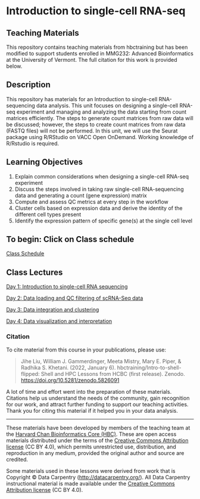 # Introduction to single-cell RNA-seq

## Teaching Materials

This repository contains teaching materials from hbctraining but has been modified to support students enrolled in MMG232: Advanced Bioinformatics at the University of Vermont. The full citation for this work is provided below.

## Description

This repository has materials for an Introduction to single-cell RNA-sequencing data analysis. This unit focuses on designing a single-cell RNA-seq experiment and managing and analyzing the data starting from count matrices efficiently. The steps to generate count matrices from raw data will be discussed; however, the steps to create count matrices from raw data (FASTQ files) will not be performed. In this unit, we will use the Seurat package using R/RStudio on VACC Open OnDemand. Working knowledge of R/Rstudio is required.

## Learning Objectives

1. Explain common considerations when designing a single-cell RNA-seq experiment
2. Discuss the steps involved in taking raw single-cell RNA-sequencing data and generating a count (gene expression) matrix
3. Compute and assess QC metrics at every step in the workflow
4. Cluster cells based on expression data and derive the identity of the different cell types present
5. Identify the expression pattern of specific gene(s) at the single cell level

## To begin: Click on Class schedule 

[Class Schedule](/schedule/README.md)

## Class Lectures

[Day 1: Introduction to single-cell RNA sequencing](/Lessons/1_intro_to_scRNA-seq.md)

[Day 2: Data loading and QC filtering of scRNA-Seq data](/Lessons/2_data_loading_and_QC_filtering.md)
      
[Day 3: Data integration and clustering](/Lessons/3_integration_and_clustering.md)

[Day 4: Data visualization and interpretation](/Lessons/4_data_visualization_interpretation.md)

                     
### Citation

To cite material from this course in your publications, please use:

> Jihe Liu, William J. Gammerdinger, Meeta Mistry, Mary E. Piper, & Radhika S. Khetani. (2022, January 6). hbctraining/Intro-to-shell-flipped: Shell and HPC Lessons from HCBC (first release). Zenodo. https://doi.org/10.5281/zenodo.5826091

A lot of time and effort went into the preparation of these materials. Citations help us understand the needs of the community, gain recognition for our work, and attract further funding to support our teaching activities. Thank you for citing this material if it helped you in your data analysis.

---
These materials have been developed by members of the teaching team at the [Harvard Chan Bioinformatics Core (HBC)](http://bioinformatics.sph.harvard.edu/). These are open access materials distributed under the terms of the [Creative Commons Attribution license](https://creativecommons.org/licenses/by/4.0/) (CC BY 4.0), which permits unrestricted use, distribution, and reproduction in any medium, provided the original author and source are credited.

Some materials used in these lessons were derived from work that is Copyright © Data Carpentry (http://datacarpentry.org/). 
All Data Carpentry instructional material is made available under the [Creative Commons Attribution license](https://creativecommons.org/licenses/by/4.0/) (CC BY 4.0).
